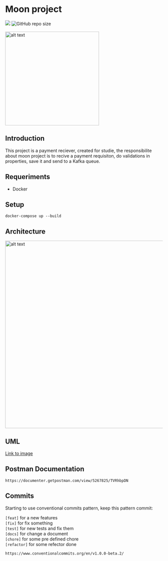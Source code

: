 # Moon project
<img src="https://img.shields.io/badge/java-v11-blue?style=for-the-badge">
<img alt="GitHub repo size" src="https://img.shields.io/github/repo-size/leonardoLB/moon?style=for-the-badge">
<br>
<br>
<img src="https://image.freepik.com/free-vector/cartoon-planet-with-craters_6317-487.jpg" alt="alt text" width="300">

## Introduction

This project is a payment reciever, created for studie, the responsibilite
about moon project is to recive a payment requisiton, do validations in properties, 
save it and send to a Kafka queue.

## Requeriments

- Docker

## Setup
```
docker-compose up --build
```

## Architecture

<img src="https://github.com/ln0rd/moon/blob/master/docs/structureImg.png" alt="alt text" width="600">

## UML

[Link to image](https://github.com/ln0rd/moon/blob/master/docs/databaseRelacion.md)

## Postman Documentation
```
https://documenter.getpostman.com/view/5267825/TVRhbpDN
```

## Commits
Starting to use conventional commits pattern, keep this pattern commit:

`[feat]` for a new features <br />
`[fix]` for fix something <br />
`[test]` for new tests and fix them <br />
`[docs]` for change a document <br />
`[chore]` for some pre defined chore <br />
`[refactor]` for some refector done <br />

```
https://www.conventionalcommits.org/en/v1.0.0-beta.2/
```